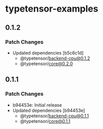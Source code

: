 # typetensor-examples

## 0.1.2

### Patch Changes

- Updated dependencies [b5c6c1d]
  - @typetensor/backend-cpu@0.1.2
  - @typetensor/core@0.2.0

## 0.1.1

### Patch Changes

- b94453e: Initial release
- Updated dependencies [b94453e]
  - @typetensor/backend-cpu@0.1.1
  - @typetensor/core@0.1.1
